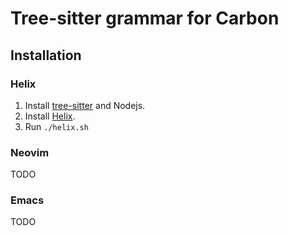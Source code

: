 <!--
Part of the Carbon Language project, under the Apache License v2.0 with LLVM
Exceptions. See /LICENSE for license information.
SPDX-License-Identifier: Apache-2.0 WITH LLVM-exception
-->

# Tree-sitter grammar for Carbon

## Installation

### Helix

1. Install
   [tree-sitter](https://tree-sitter.github.io/tree-sitter/creating-parsers#installation)
   and Nodejs.
2. Install [Helix](https://docs.helix-editor.com/install.html).
3. Run `./helix.sh`

### Neovim

TODO

### Emacs

TODO
